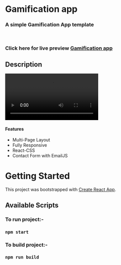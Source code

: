 <p align="center">

  <h1 align="start">Gamification app</h1>

  <h3 align="start">
   A simple Gamification App template
  </h3>
 <br />
 
 ### Click here for live preview <a href="https://github.com/Cristina369/Gamification_App/blob/3e9d49c47cc822d8c09c43bb4fe9118bf031ab48/user/src/images/Gamification.mp4">Gamification app</a>

</p>

## Description

![Home page](https://github.com/Cristina369/Gamification_App/blob/3e9d49c47cc822d8c09c43bb4fe9118bf031ab48/user/src/images/Gamification.mp4?raw=true "Art Maison home page")

#### Features
 
 - Multi-Page Layout
 - Fully Responsive
 - React-CSS
 - Contact Form with EmailJS
 


# Getting Started

This project was bootstrapped with [Create React App](https://github.com/facebook/create-react-app).

## Available Scripts

### To run project:-

### `npm start`

### To build project:-

### `npm run build`
